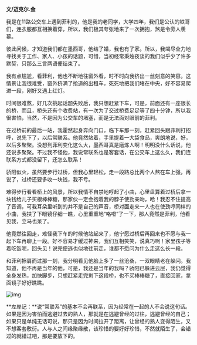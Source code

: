 **文/迈克尔.金**

我是在11路公交车上遇到菲利的，他是我的老同学，大学四年，我们是公认的铁哥们，连衣服都互相换着穿，所以，我们极其夸张地来了一次拥抱，煞是令旁人羡慕。

彼此问候，才知道我们都在墨西哥，他结了婚，我也有了家。所以，我竭尽全力地寻找关于工作、家人、小孩的话题，可惜，当初经常秉烛夜谈的我们似乎少了许多默契，只那么三言两语便结束了。

我有点尴尬，看菲利，他也不断地往窗外看，时不时向我挤出一丝刻意的笑容。这情景让我很难受，窗外挤满了抢道的出租车，死死地把我们堵在中央，好不容易爬进一段，刚好又遇上红灯。

时间很难熬，好几次挑起话题失败后，我只想赶紧下车，可是，前面还有一座很长的桥，而且，桥头还有个收费站，有一次为了交过桥费足足等了四十分钟，所以我很害怕，当然，不是因为公交车的堵塞，而是无法面对眼前的菲利。

在过桥前的最后一站，我霍然起身奔向门口，临下车那一刻，赶紧回头跟菲利打招呼，说先下了，以后常联系。他竟然站着，手里提着一大袋食品，爽朗地说，好，以后多聚聚。没想到菲利变化这么大，墨西哥真是磨炼人啊！明明没什么话说，他还说多聚聚。不过我不怪他，我说常联系也是客套话，在公交车上这么久，我们连联系方式都没留下，还怎么联系！

骄阳似火，虽然要步行过桥，但我心里轻松，走一段路总比两个人熬在车上强，再说了，过桥还要多收一块钱，我不亏。

难得步行看看桥上的风景，所以我情不自禁地哼起了小曲，心里盘算着过桥后拿一块钱给儿子买根棒棒糖，那家伙一定会抱着我的脖子使劲亲吻，哈！我忍不住提高了音调，可我耳朵里听到的并不是自己的声音，桥对面走来一人也在使劲哼同样的小曲，我扶了下眼镜仔细一瞧，心里重重地“咯噔”了一下，那人竟然是菲利，他看见我，立马也呆了。

他竟然往回走，难怪我下车的时候他站起来了，他宁愿过桥后再回来也不愿与我一起下车再聊上一段。好不容易才缓过神来，我们互相笑笑，说真巧啊！家里孩子等着吃饭呢，回头见！说完便逃也似地往前走，谁都不愿问为什么走这么长一段。

和菲利擦肩而过那一刻，我分明看见他脸上多了一丝沧桑，一双眼睛老在躲闪。我知道，他不再是当年的他，可是，我还是当年的我吗？骄阳已躲进云层，我仍觉得全身发热，加快脚步，只想赶紧走完剩下这段桥，也不买棒棒糖了，直接回家，拿面镜子好好瞧瞧。

![img](http://www.zreading.cn/wp-content/uploads/2021/02/20210203-3.jpg)

**左岸记：**说“常联系”的基本不会再联系，因为经常在一起的人不会说这句话。如果是因为害怕而逃避过去的熟人，那就是在逃避曾经的过往，逃避曾经的自己；如果只是单纯无话可说，那只是因为时间拉开了距离，让曾经的熟人变得陌生，又不想客套敷衍。人与人之间缘聚缘散，该珍惜的要好好珍惜，不然就陌生了，会错过的就错过吧，那是要放下的。